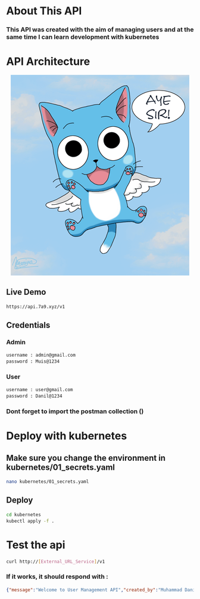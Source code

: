 
# About This API
### This API was created with the aim of managing users and at the same time I can learn development with kubernetes

# API Architecture

<div style="text-align: center;">

![Alt text](./architecture.png "Architecture Image")

</div>

## Live Demo
```bash
https://api.7a9.xyz/v1
```
## Credentials
### Admin
```bash
username : admin@gmail.com
password : Muis@1234
```
### User
```bash
username : user@gmail.com
password : Danil@1234
```
### Dont forget to import the postman collection ()


# Deploy with kubernetes
## Make sure you change the environment in kubernetes/01_secrets.yaml
```bash
nano kubernetes/01_secrets.yaml
```
## Deploy
```bash
cd kubernetes
kubectl apply -f .
```


# Test the api
```bash
curl http://[External_URL_Service]/v1
```
### If it works, it should respond with :
```json
{"message":"Welcome to User Management API","created_by":"Muhammad Danil Muis"}
```